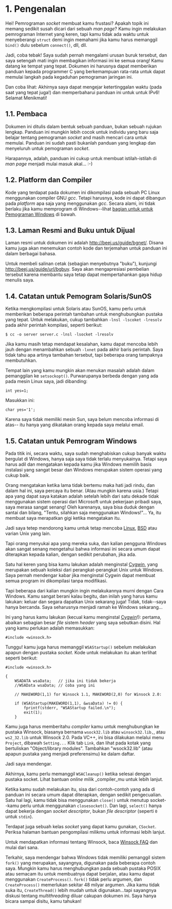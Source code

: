# 1. Pengenalan

Hei! Pemrograman _socket_ membuat kamu frustasi? Apakah topik ini memang sedikit
susah dicari dari sebuah _man page_? Kamu ingin melakukan pemrograman Internet
yang keren, tapi kamu tidak ada waktu untuk menyeberangi `struct` demi ingin 
memahami jika kamu harus memanggil `bind()` dulu sebelum `connect()`, dll, dll.

Jadi, coba tebak! Saya sudah pernah mengalami urusan buruk tersebut, dan saya
setengah mati ingin membagikan informasi ini ke semua orang! Kamu datang ke
tempat yang tepat. Dokumen ini harusnya dapat memberikan panduan kepada
programmer C yang berkemampuan rata-rata untuk dapat memulai langkah pada 
kegaduhan pemograman jaringan ini.

Dan coba lihat: Akhirnya saya dapat mengejar ketertinggalan waktu
(pada saat yang tepat juga!) dan memperbaharui panduan ini untuk untuk IPv6!
Selamat Menikmati!

## 1.1. Pembaca

Dokumen ini ditulis dalam bentuk sebuah panduan, bukan sebuah rujukan lengkap.
Panduan ini mungkin lebih cocok untuk individu yang baru saja belajar tentang
pemograman _socket_ and masih mencari cara untuk memulai. Panduan ini sudah
pasti bukanlah panduan yang lengkap dan menyeluruh untuk pemograman _socket_.

Harapannya, adalah, panduan ini cukup untuk membuat istilah-istilah di
_man page_ menjadi mulai masuk akal... :-)

## 1.2. Platform dan Compiler

Kode yang terdapat pada dokumen ini dikompilasi pada sebuah PC Linux
menggunakan compiler GNU *gcc*. Tetapi harusnya, kode ini dapat dibangun 
pada _platform_ apa saja yang menggunakan *gcc*. Secara alami, ini tidak 
berlaku jika kamu memprogram di Windows--lihat 
[bagian untuk untuk Pemograman Windows](#1-5-catatan-untuk-programmer-windows)
di bawah.

## 1.3. Laman Resmi and Buku untuk Dijual

Laman resmi untuk dokumen ini adalah http://beej.us/guide/bgnet/. Disana
kamu juga akan menemukan contoh kode dan terjemahan untuk panduan ini dalam
berbagai bahasa.

Untuk membeli salinan cetak (sebagian menyebutnya "buku"), kunjungi 
http://beej.us/guide/url/bgbuy. Saya akan mengapresiasi pembelian tersebut
karena membantu saya tetap dapat mempertahankan gaya hidup menulis saya.

## 1.4. Catatan untuk Pemogram Solaris/SunOS

Ketika mengkompilasi untuk Solaris atau SunOS, kamu perlu untuk memberikan
beberapa perintah tambahan untuk menghubungkan pustaka yang tepat. Untuk 
melakukan, cukup tambahkan `-lnsl -lscoket -lresolv` pada akhir perintah
kompilasi, seperti berikut:

```
$ cc -o server server.c -lnsl -lsocket -lresolv
```

Jika kamu masih tetap mendapat kesalahan, kamu dapat mencoba lebih jauh dengan
menambahkan sebuah `-lxnet` pada akhir baris perintah. Saya tidak tahu apa 
artinya tambahan tersebut, tapi beberapa orang tampaknya membutuhkan.

Tempat lain yang kamu mungkin akan menukan masalah adalah dalam pemanggilan ke
`setsockopt()`. Purwarupanya berbeda dengan yang ada pada mesin Linux saya, 
jadi dibanding:

```
int yes=1;
```

Masukkan ini:

```
char yes='1';
```

Karena saya tidak memiliki mesin Sun, saya belum mencoba informasi di atas--
itu hanya yang dikatakan orang kepada saya melalui email.

## 1.5. Catatan untuk Pemrogram Windows

Pada titik ini, secara waktu, saya sudah menghabiskan cukup banyak waktu 
bergulat di Windows, hanya saja saya tidak terlalu menyukainya. Tetapi saya
harus adil dan mengatakan kepada kamu jika Windows memilih basis instalasi 
yang sangat besar dan Windows merupakan sistem operasi yang cukup baik.

Orang mengatakan ketika lama tidak bertemu maka hati jadi rindu, dan dalam
hal ini, saya percaya itu benar. (Atau mungkin karena usia.) Tetapi apa yang
dapat saya katakan adalah setelah lebih dari satu dekade tidak menggunakan
sistem operasi dari Microsoft untuk pekerjaan pribadi saya, saya merasa sangat
senang! Oleh karenanya, saya bisa duduk dengan santai dan bilang, "Tentu, 
silahkan saja menggunakan Windows!"... Ya, itu membuat saya merapatkan gigi 
ketika mengatakan itu.

Jadi saya tetep mendorong kamu untuk tetap mencoba [Linux](www.linux.com), 
[BSD](www.bsd.org) atau varian Unix yang lain.

Tapi orang menyukai apa yang mereka suka, dan kalian pengguna Windows akan 
sangat senang mengetahui bahwa informasi ini secara umum dapat diterapkan
kepada kalian, dengan sedikit perubahan, jika ada.

Satu hal keren yang bisa kamu lakukan adalah menginstal 
[Cygwin](http://www.cygwin.com/), yang merupakan sebuah koleksi dari 
perangkat-perangkat Unix untuk Windows. Saya pernah mendengar kabar jika
menginstal Cygwin dapat membuat semua program ini dikompilasi tanpa
modifikasi.

Tapi beberapa dari kalian mungkin ingin melakukannya murni dengan Cara Windows.
Kamu sangat berani kalau begitu, dan inilah yang harus kamu lakukan:
keluar dan segara dapatkan Unix sekarang juga! Tidak, tidak--saya hanya 
bercanda. Saya seharusnya menjadi ramah ke Windows sekarang...

Ini yang harus kamu lakukan (kecual kamu menginstal 
[Cygwin](http://www.cygwin.com/)!): pertama, abaikan sebagian besar _file_ 
sistem _header_ yang saya sebutkan disini. Hal yang kamu perlukan adalah
memasukkan:

```
#include <winsock.h>
```

Tunggu! kamu juga harus memanggil `WSAStartup()` sebelum melakukan apapun 
dengan pustaka _socket_. Kode untuk melakukan itu akan terlihat seperti
berikut:

```
#include <winsock.h>

{
    WSADATA wsaData;   // jika ini tidak bekerja
    //WSAData wsaData; // coba yang ini

    // MAKEWORD(1,1) for Winsock 1.1, MAKEWORD(2,0) for Winsock 2.0:

    if (WSAStartup(MAKEWORD(1,1), &wsaData) != 0) {
        fprintf(stderr, "WSAStartup failed.\n");
        exit(1);
    }
```

Kamu juga harus memberitahu _compiler_ kamu untuk menghubungkan ke pustaka 
Winsock, biasanya bernama `wsock32.lib` atau `winsock32.lib,`, atau
`ws2_32.lib` untuk Winsock 2.0. Pada VC++, ini bisa dilakukan melalui menu 
`Project`, dibawah `Setting...` Klik tab `Link`, dan lihat pada kotak yang
bertuliskan "Object/library modules". Tambahkan "wsock32.lib" (atau 
apapun pustaka yang menjadi preferensimu) ke dalam daftar.

Jadi saya mendengar.

Akhirnya, kamu perlu memanggil `WSACleanup()` ketika selesai dengan pustaka
socket. Lihat bantuan _online_ milik _compiler_mu untuk lebih lanjut.

Ketika kamu sudah melakukan itu, sisa dari contoh-contoh yang ada di panduan
ini secara umum dapat diterapkan, dengan sedikit pengecualian. Satu hal lagi,
kamu tidak bisa menggunakan `close()` untuk menutup socket--kamu perlu untuk
menggunakan `closesocket()`. Dan lagi, `select()` hanya dapat bekerja dengan 
_socket descriptor_, bukan _file descriptor_ (seperti `0` untuk `stdin`).

Terdapat juga sebuah kelas _socket_ yang dapat kamu gunakan, `CSocket`. Periksa
halaman bantuan pengompilasi milikmu untuk informasi lebih lanjut.

Untuk mendapatkan informasi tentang Winsock, baca 
[Winsock FAQ](http://tangentsoft.net/wskfaq/) dan mulai dari sana.

Terkahir, saya mendengar bahwa Windows tidak memiliki pemanggil sistem `fork()`
yang merupakan, sayangnya, digunakan pada beberapa contoh saya. Mungkin kamu
harus menghubungkan pada sebuah pustaka POSIX atau semacam itu untuk membuatnya
dapat berjalan, atau kamu dapat menggunakan `CreateProcess()`. `fork()` tidak
perlu argumen, dan `CreateProcess()` memerlukan sekitar 48 milyar argumen.
Jika kamu tidak suka itu, `CreateThread()` lebih mudah untuk digunakan...tapi
sayangnya diskusi tentang _multithreading_ diluar cakupan dokumen ini. Saya
hanya bicara sampai disitu, kamu tahukan!
